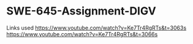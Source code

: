 # SWE-645-Assignment-DIGV

Links used
https://www.youtube.com/watch?v=Ke7Tr4RgRTs&t=3063s
https://www.youtube.com/watch?v=Ke7Tr4RgRTs&t=3066s
